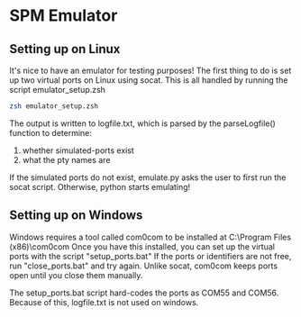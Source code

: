 # SPM Emulator
## Setting up on Linux 
It's nice to have an emulator for testing purposes!
The first thing to do is set up two virtual ports on Linux using socat.
This is all handled by running the script emulator\_setup.zsh
```zsh
zsh emulator_setup.zsh
```
The output is written to logfile.txt, which is parsed by the parseLogfile() function to determine:
1. whether simulated-ports exist
2. what the pty names are

If the simulated ports do not exist, emulate.py asks the user to first run the socat script.
Otherwise, python starts emulating!

## Setting up on Windows
Windows requires a tool called com0com to be installed at C:\Program Files (x86)\com0com
Once you have this installed, you can set up the virtual ports with the script "setup\_ports.bat"
If the ports or identifiers are not free, run "close\_ports.bat" and try again. 
Unlike socat, com0com keeps ports open until you close them manually.

The setup\_ports.bat script hard-codes the ports as COM55 and COM56. Because of this, logfile.txt is not used on windows.
